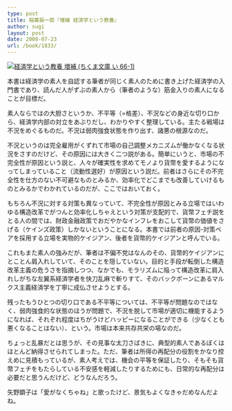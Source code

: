 ```yaml
---
type: post
title: 稲葉振一郎『増補 経済学という教養』
author: sugi
layout: post
date: 2008-07-23
url: /book/1833/
---
```

<a href="http://www.amazon.co.jp/exec/obidos/ASIN/4480424628/chezsugi-22/ref=nosim/" onclick="_gaq.push(['_trackEvent', 'outbound-article', 'http://www.amazon.co.jp/exec/obidos/ASIN/4480424628/chezsugi-22/ref=nosim/', '']);" name="amazletlink" target="_blank"><img src="http://i1.wp.com/ecx.images-amazon.com/images/I/41rIzgkvRZL._SL160_.jpg?w=660" alt="経済学という教養 増補 (ちくま文庫 い 66-1)"  class="alignleft" data-recalc-dims="1" /></a>

本書は経済学の素人を自認する筆者が同じく素人のために書き上げた経済学の入門書であり、読んだ人がずぶの素人から（筆者のような）筋金入りの素人になることが目標だ。

素人ならではの大胆さというか、不平等（=格差）、不況などの身近な切り口から、経済学内部の対立をあぶりだし、わかりやすく整理している。主たる戦場は不況をめぐるものだ。不況は弱肉強食状態を作り出す、諸悪の根源なのだ。

不況というのは完全雇用がくずれて市場の自己調整メカニズムが働かなくなる状況をさすのだけど、その原因には大きく二つ説がある。簡単にいうと、市場の不完全性が原因という説と、人々が確実性を求めてモノより貨幣を愛するようになってしまっていること（流動性選好）が原因という説だ。前者はさらにその不完全性を仕方のない不可避なものとみるか、効率化でどこまでも改善していけるものとみるかでわかれているのだが、ここではおいておく。

もちろん不況に対する対策も異なっていて、不完全性が原因とみる立場ではいわゆる構造改革でがつんと効率化しちゃえという対策が支配的で、貨幣フェチ説をとる人の間では、財政金融政策でおだやかなインフレをおこして貨幣の価値をさげる（ケインズ政策）しかないということになる。本書では前者の原因-対策ペアを採用する立場を実物的ケイジアン、後者を貨幣的ケイジアンと呼んでいる。

これもまた素人の強みだが、筆者は不偏不党はなんのその、貨幣的ケイジアンにとことん肩入れしていて、そのことを隠していない。目的と手段が転倒した構造改革主義の危うさを指摘しつつ、なかでも、モラリズムに陥って構造改革に肩入れしがちな左翼系経済学者を快刀乱麻で斬りすて、そのバックボーンにあるマルクス主義経済学を丁寧に成仏させようとする。

残ったもうひとつの切り口である不平等については、不平等が問題なのではなく、弱肉強食的な状態のほうが問題で、不況を脱して市場が適切に機能するようになれば、それぞれ程度はちがうけどハッピーになることができる（少なくとも悪くなることはない）、という。市場は本来共存共栄の場なのだ。

ちょっと乱暴だとは思うが、その見事な太刀さばきに、典型的素人であるぼくはほとんど納得させられてしまった。ただ、筆者は所得の再配分の役割をかなり控えめに見積もっているが、素人考えでは、機会の平等を保証したり、そもそも貨幣フェチをもたらしている不安感を軽減したりするためにも、日常的な再配分は必要だと思うんだけど、どうなんだろう。

矢野顕子は「愛がなくちゃね」と歌ったけど、景気もよくなきゃだめなんだよね。

